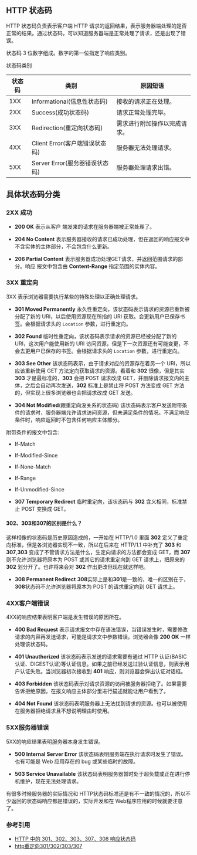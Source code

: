 ## HTTP 状态码

HTTP 状态码负责表示客户端 HTTP 请求的返回结果，表示服务器端处理的是否正常的结果。通过状态码，可以知道服务器端是正常处理了请求，还是出现了错误。


状态码 3 位数字组成。数字的第一位指定了响应类别。

状态码类别

| 状态码 | 类别                           | 原因短语                     |
|--------|--------------------------------|------------------------------|
| 1XX    | Informational(信息性状态码)  | 接收的请求正在处理。         |
| 2XX    | Success(成功状态码)            | 请求正常处理完毕。           |
| 3XX    | Redirection(重定向状态码)      | 需求进行附加操作以完成请求。 |
| 4XX    | Client Error(客户端错误状态码) | 服务器无法处理请求。         |
| 5XX    | Server Error(服务器错误状态码) | 服务器处理请求出错。         |

## 具体状态码分类

### 2XX 成功

- **200 OK** 表示从客户 端发来的请求在服务器端被正常处理了。

- **204 No Content** 表示服务器接收的请求已成功处理，但在返回的响应报文中不含实体的主体部分，不会包含什么更新。

- **206 Partial Content** 表示服务器成功处理GET请求，并返回范围请求的部分。响应 报文中包含由 **Content-Range** 指定范围的实体内容。

### 3XX 重定向

3XX 表示浏览器需要执行某些的特殊处理以正确处理请求。

- **301 Moved Permanently** 永久性重定向，该状态码表示请求的资源已重新被分配了新的 URI，以后使用资源现在所指的 URI 获取。会更新用户已保存书签。会根据请求头的 `Location` 参数，进行重定向。

- **302 Found** 临时性重定向，该状态码表示请求的资源已经被分配了新的 URI，这次用户能使用新的 URI 访问资源，但是下一次资源还有可能变更，不会去更用户已保存的书签。会根据请求头的 `Location` 参数，进行重定向。

- **303 See Other** 该状态码表示，由于请求对应的资源存在着另一个 URI，所以应该重新使用 GET 方法定向获取请求的资源。看着和 **302** 很像，但是其实 **303** 才是最标准的，**303** 会把 POST 请求改成 GET，并删除请求报文内的主体，之后会自动再次发送，**302** 标准上是禁止将 POST 方法变成 GET 方法的，但实现上很多浏览器也会把请求改成 GET 发送。

- **304 Not Modified**(跟重定向没关系的状态码) 该状态码表示客户发送附带条件的请求时，服务器端允许请求访问资源，但未满足条件的情况。不满足响应条件时，响应返回时不包含任何响应主体部分。

附带条件的报文中包含:
- If-Match
- If-Modified-Since
- If-None-Match
- If-Range
- If-Unmodified-Since

- **307 Temporary Redirect** 临时重定向，该状态码与 **302** 含义相同，标准禁止 POST 变换成 GET。

#### 302、303和307的区别是什么？

这样相像的状态码是历史原因造成的，一开始在 HTTP/1.0 里面 **302** 定义了重定向标准，但是各浏览器实现不一致，所以在后来在 HTTP/1.1 中补充了 **303** 和 **307**,**303** 变成了不管请求方法是什么，生定向请求的方法都会变成 GET，而 **307** 则不允许浏览器将原本为 POST 或其它的请求重定向到 GET 请求上，把原来的 **302** 划分开了。也许将来会对 **302** 作出更改但现在就这样吧。

- **308 Permanent Redirect** **308**实际上是和**301**是一致的，唯一的区别在于，**308**状态码不允许浏览器将原本为 POST 的请求重定向到 GET 请求上。

### 4XX客户端错误
4XX的响应结果表明客户端是发生错误的原因所在。

- **400 Bad Request** 表示请求报文中存在语法错误，当错误发生时，需要修改请求的内容再发送请求，可能是请求文中参数错误。浏览器会像 **200 OK** 一样处理该状态码。

- **401 Unauthorized** 该状态码表示发送的请求需要有通过 HTTP 认证(BASIC认证、DIGEST认证)等认证信息。如果之前已经发送过验认证信息，则表示用户认证失败。当浏览器初次接收到 **401** 响应，则浏览器会弹出认证对话框。

- **403 Forbidden** 该状态码表示对请求资源的访问被服务器拒绝了。如果需要告诉拒绝原因，在报文响应主体部分里进行描述就能让用户看到了。

- **404 Not Found** 该状态码表明服务器上无法找到请求的资源。也可以被使用在服务器拒绝请求且不想说明理由时使用。


### 5XX服务器错误
5XX的响应结果表明服务器本身发生错误。

- **500 Internal Server Error** 该状态码表明服务端在执行请求时发生了错误。也有可能是 Web 应用存在的 bug 或某些临时的故障。

- **503 Service Unavailable** 该状态码表明服务器暂时处于超负载或正在进行停机维护，现在无法处理请求。

有很多时候服务器的实际情况和 HTTP状态码标准还是有不一致的情况的，所以不少返回的状态码响应都是错误的，实际开发和在 Web程序应用的时候就要注意了。

### 参考引用

- [HTTP 中的 301、302、303、307、308 响应状态码](https://zhuanlan.zhihu.com/p/60669395)
- [http重定向301/302/303/307](https://blog.csdn.net/reliveIT/article/details/50776984)